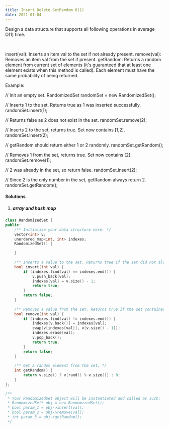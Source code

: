 ```yaml
---
title: Insert Delete GetRandom O(1)
date: 2021-01-04
---
```

Design a data structure that supports all following operations in average O(1) time.

 

insert(val): Inserts an item val to the set if not already present.
remove(val): Removes an item val from the set if present.
getRandom: Returns a random element from current set of elements (it's guaranteed that at least one element exists when this method is called). Each element must have the same probability of being returned.
 

Example:

// Init an empty set.
RandomizedSet randomSet = new RandomizedSet();

// Inserts 1 to the set. Returns true as 1 was inserted successfully.
randomSet.insert(1);

// Returns false as 2 does not exist in the set.
randomSet.remove(2);

// Inserts 2 to the set, returns true. Set now contains [1,2].
randomSet.insert(2);

// getRandom should return either 1 or 2 randomly.
randomSet.getRandom();

// Removes 1 from the set, returns true. Set now contains [2].
randomSet.remove(1);

// 2 was already in the set, so return false.
randomSet.insert(2);

// Since 2 is the only number in the set, getRandom always return 2.
randomSet.getRandom();

#### Solutions

1. ##### array and hash map

```cpp
class RandomizedSet {
public:
    /** Initialize your data structure here. */
    vector<int> v;
    unordered_map<int, int> indexes;
    RandomizedSet() {

    }
    
    /** Inserts a value to the set. Returns true if the set did not already contain the specified element. */
    bool insert(int val) {
        if (indexes.find(val) == indexes.end()) {
            v.push_back(val);
            indexes[val] = v.size() - 1;
            return true;
        }
        return false;
    }
    
    /** Removes a value from the set. Returns true if the set contained the specified element. */
    bool remove(int val) {
        if (indexes.find(val) != indexes.end()) {
            indexes[v.back()] = indexes[val];
            swap(v[indexes[val]], v[v.size() - 1]);
            indexes.erase(val);
            v.pop_back();
            return true;
        }
        return false;
    }
    
    /** Get a random element from the set. */
    int getRandom() {
        return v.size() ? v[rand() % v.size()] : 0;
    }
};

/**
 * Your RandomizedSet object will be instantiated and called as such:
 * RandomizedSet* obj = new RandomizedSet();
 * bool param_1 = obj->insert(val);
 * bool param_2 = obj->remove(val);
 * int param_3 = obj->getRandom();
 */
```